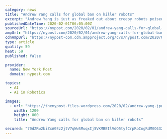 ```yaml
---
category: news
title: "Andrew Yang calls for global ban on killer robots"
excerpt: "Andrew Yang is just as freaked out about creepy robots poised taking over the world as anybody. “We should lead the world in a global ban on lethal autonomous weapons systems. Only humans should be making life or death decisions,” the Democratic presidential hopeful warned in a tweet about artificial intelligence on Thursday. We should lead ..."
publishedDateTime: 2020-02-01T06:05:00Z
sourceUrl: "https://nypost.com/2020/02/01/andrew-yang-calls-for-global-ban-on-killer-robots/"
ampUrl: "https://nypost.com/2020/02/01/andrew-yang-calls-for-global-ban-on-killer-robots/amp/"
cdnAmpUrl: "https://nypost-com.cdn.ampproject.org/c/s/nypost.com/2020/02/01/andrew-yang-calls-for-global-ban-on-killer-robots/amp/"
type: article
quality: 59
heat: 59
published: false

provider:
  name: New York Post
  domain: nypost.com

topics:
  - AI
  - AI in Robotics

images:
  - url: "https://thenypost.files.wordpress.com/2020/02/andrew-yang.jpg?quality=90&strip=all&w=1200"
    width: 1200
    height: 800
    title: "Andrew Yang calls for global ban on killer robots"

secured: "70dZRw2biZxA0Ez2jtV7qWwSMuqxIj5VKMBEIlVdO5tyfCrpRoCogRdM0O432YLsNbMYdU/Y3B7j7IZQDfni/buljqhjSqTTQoVSry+An23f/KiZ/hm692Fq1QpOy9Ptqyg/tRAn5cO31rT2verp1VmQz2wnyiex2bQiGFMC4T1PzQq6zXbJ4TKmMNzmkVJlBEDr75hpzQUA4AweYeAft6oVxjug7bT6j44kLjOHq5Sv+I0S4VIhqrjeAnz7gnx8wTVg65YygwNPvCfL52tmBwc6bXJ8/nnrwRtHFDHV0azhL8ujeFv6nNLKFJGULmXVDO0LqUpTiPqM6XpN/V/9RbHrEh/CuIzkHe6KqMDrmO1KQqZoFlTNSSSJWO3mBgSZzpqkosUYaBrOFDWSNs+53Iktgvqi6na47GM3rFLiiIQPmVkBXu8zwjREgVnHU5cJoN+vpiHTxEszNWyM5gKxM117MkGwlNC9GpsZ1ET353I=;s2LbocQ5fgaumxiSgcTwXg=="
---
```


